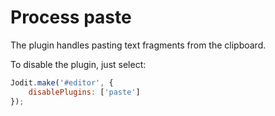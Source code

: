# Process paste

The plugin handles pasting text fragments from the clipboard.

To disable the plugin, just select:

```js
Jodit.make('#editor', {
	disablePlugins: ['paste']
});
```
